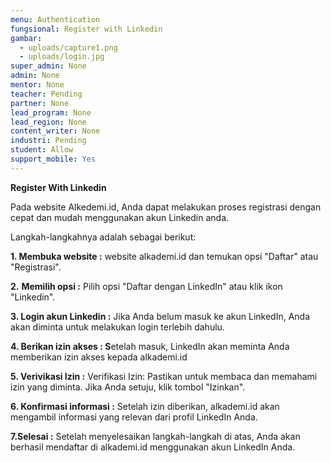 ```yaml
---
menu: Authentication
fungsional: Register with Linkedin
gambar:
  - uploads/capture1.png
  - uploads/login.jpg
super_admin: None
admin: None
mentor: None
teacher: Pending
partner: None
lead_program: None
lead_region: None
content_writer: None
industri: Pending
student: Allow
support_mobile: Yes
---
```

**Register With Linkedin**

Pada website Alkedemi.id, Anda dapat melakukan proses registrasi dengan cepat dan mudah menggunakan akun Linkedin anda.

 Langkah-langkahnya adalah sebagai berikut:

**1﻿. Membuka website :** website alkademi.id dan temukan opsi "Daftar" atau "Registrasi".

**2﻿.** **Memilih opsi :** Pilih opsi "Daftar dengan LinkedIn" atau klik ikon "Linkedin".

**3﻿. Login akun Linkedin :** Jika Anda belum masuk ke akun LinkedIn, Anda akan diminta untuk melakukan login terlebih dahulu.

**4﻿. Berikan izin akses : S**etelah masuk, LinkedIn akan meminta Anda memberikan izin akses kepada alkademi.id

**5﻿. Verivikasi Izin :** Verifikasi Izin: Pastikan untuk membaca dan memahami izin yang diminta. Jika Anda setuju, klik tombol "Izinkan".

**6﻿. Konfirmasi informasi :** Setelah izin diberikan, alkademi.id akan mengambil informasi yang relevan dari profil LinkedIn Anda. 

**7﻿.Selesai :** Setelah menyelesaikan langkah-langkah di atas, Anda akan berhasil mendaftar di alkademi.id menggunakan akun LinkedIn Anda.